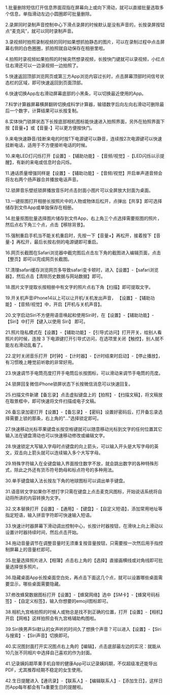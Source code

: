 1.批量删除短信打开信息界面双指在屏幕向上或向下滑动，就可以直接批量选取多个信息，单指滑动左边小圆圈即可批量删除。

2.录屏同时录制声音控制中心下滑点录屏的时候默认是没有声音的，长按录屏按钮点“麦克风”，就可以同时录制声音。

3.录视频时拍照录制视频的同时如果想抓拍静态的图片，可以在录制过程中点击屏幕右侧的白色圈圈，抓拍照就自动保存在相册里啦。

4.拍照时录视频如果拍照的时候突然想录视频，长按快门键就可以录视频，小红点往右滑还可以一边录视频一边拍照了。

5.快速返回顶部浏览网页或第三方App浏览内容过长时，点击屏幕顶部时间信号状态栏的区域，即可快速返回到页面顶部。

6.快速切换App左右滑动屏幕底部的小黑条，可以切换最近使用的App。

7.科学计算器屏幕横屏翻转切换成科学计算器，输错数字后向左向右滑动可删除最后一个数字，计算结果可以长按复制。

8.实体快门锁屏状态下长按底部相机图标能快速进入拍照界面，另外在拍照界面下按【音量+】或【音量-】可以更方便按快门。

9.来电快速静音/挂断来电的时按1下电源键可以静音，连续按2次电源键可以快速挂断电话，适用于不方便接听电话的时候。

10.来电LED灯闪烁打开【设置】-【辅助功能】-【音频/视觉】-【LED闪烁以示提醒】，有新的来电或信息时会闪烁。

11.通话质量增强同样是【设置】-【辅助功能】-【音频/视觉】开启单声道音频会将左右两个扬声器合并播放电话声音。

12.锁屏音乐壁纸锁屏播放音乐时点击封面小图片可以全屏放大封面为桌面。

13.一键抠图打开相册长按照片中的人物或物体后松开，点弹出【共享】即可选择储存到文件App或单独保存在相册。

14.批量抠图批量选择图片储存到文件App，右上角三个点选择需要抠图的照片，然后点右下角三个点，点击【移除背景】。

15.强制重启手机当不能关机重启时，先按一下【音量+】再松开，接着按下【音量-】再松开，最后长按右侧的电源键即可重启。

16.网页长截图在Safari浏览器中截完图后点击左下角的截图进入编辑页面，点击【整页】即可以完成网页长截图。

17.清理safari缓存浏览网页多导致safari变卡顿时，进入【设置】-【safari浏览器】，然后点击【清除历史数据与网站数据】即可。

18.图片文字提取长按相册中有文字的照片点右下角【扫描】即可提取文字。

19.开关机声音iPhone14以上可以让开机/关机发出声音， 【设置】-【辅助功能】-【音频/视觉】中，开启【开机与关机声音】。

20.文字启动Siri不方便用语音唤起和使用Siri时，在【设置】-【辅助功能】- 【Siri】中打开【键入以使用 Siri】 即可。

21.照片隐私模式在【设置】-【辅助功能】-【引导式访问】打开开关，给别人看照片的时候，连按 3 下电源键打开引导式访问，在选项里关闭【触控】，别人就不能左右滑动乱看了。

22.定时关闭音乐打开【时钟】-【计时器】-【计时结束时启动】-【停止播放】，有习惯晚上睡觉前听歌的非常好用。

23.快速调节手电筒亮度打开手电筒后长按图标，可以滑动来调节手电筒的亮度。

24.锁屏回复微信iPhone锁屏状态下长按微信消息可以快速回复。

25.扫描文件新建【备忘录】点击虚拟键盘上的【拍照】-【扫描文稿】，将文稿放在取景框中，即可快速将文件扫描成电子文稿。

26.备忘录加密打开【设置】-【备忘录】-【密码】设置好密码后，打开备忘录选择需要上锁的那条，右上角的"…"选择锁定即可。

27.快速移动光标苹果键盘长按空格键就可以随意移动光标到文字的任何位置其它输入法在键盘滑动也可以快速移动修改或编辑文字。

28.快速锁定大写输入字母时点键盘的向上箭头，可以输入开头是大写字母的英文，双击向上箭头就可以连续输入多个大写字母。

29.特殊字符输入在全键盘输入界面按住数字不放，就会跳出数字的各种特殊形式，除此之外还有货币符号韵母和标点符号的多种用法。

30.单手键盘输入法长按左下角的地球图标可以调出单手键盘。

31.语音转文字如果你不想打字只需在键盘上点击麦克风图标，开始说话系统将自动将所讲的内容转换为文字。

32.文本替换打开【设置】-【通用】-【键盘】-【自定义短语】，添加常用地址等指定短语，输入拼音字符即可快速输入短语。

33.快速计时器屏幕下滑动调出控制中心，长按计时器按钮，在滑块上向上滑动以设置计时器持续时间，然后点击开始。

34.拖动音量调节在调整音量时无须重复按音量按钮，只需要按一次然后用手指控制屏幕上的音量栏即可。

35.批量选择照片进入【相簿】点击右上角的【选择】直接画横线或对角线即可批量选择很多照片。

36.隐藏桌面App长按桌面空白处，再点击下面这几个点，就可以设置哪些桌面需要显示，哪些桌面需要隐藏。

37.修改蜂窝数据图标打开【设置】-【蜂窝网络】选中【SM卡】-【蜂窝号码标签】-【自定义标签】，输入你想要的emojil图标即可。

38.相机九宫格拍照的时候人或物总是找不到正确的位置，打开【设置】-【相机】开启【网格】这样拍照会有九宫格辅助构图啦。

39.Siri换男声Sii默认的女声听的时间久了想换个声音？可以进入【设置】-【Siri与搜索】-【Siri声音】切换即可。

40.实况图封面打开实况图点右上角的【编辑】，点击底部最左边的实况：就能从10几张不同相片中选择自己喜欢的作为封面。

41.记录姨妈期苹果手机自带的健康App可以记录姨妈期，不仅超级准还能导出PDF，尤其推荐经期不稳定的女生使用。

42.生日提醒进入【通讯录】-【联系人】-【编辑联系人】-【添加生日】，这样日历App每年都会有Ta重要生日的提醒啦。

